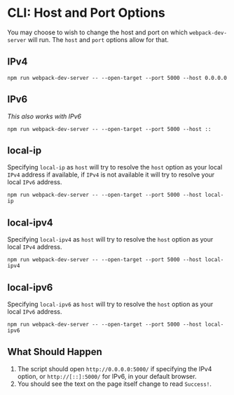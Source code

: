 # CLI: Host and Port Options

You may choose to wish to change the host and port on which `webpack-dev-server`
will run. The `host` and `port` options allow for that.

## IPv4

```console
npm run webpack-dev-server -- --open-target --port 5000 --host 0.0.0.0
```

## IPv6

_This also works with IPv6_

```console
npm run webpack-dev-server -- --open-target --port 5000 --host ::
```

## local-ip

Specifying `local-ip` as `host` will try to resolve the `host` option as your local `IPv4` address if available, if `IPv4` is not available it will try to resolve your local `IPv6` address.

```console
npm run webpack-dev-server -- --open-target --port 5000 --host local-ip
```

## local-ipv4

Specifying `local-ipv4` as `host` will try to resolve the `host` option as your local `IPv4` address.

```console
npm run webpack-dev-server -- --open-target --port 5000 --host local-ipv4
```

## local-ipv6

Specifying `local-ipv6` as `host` will try to resolve the `host` option as your local `IPv6` address.

```console
npm run webpack-dev-server -- --open-target --port 5000 --host local-ipv6
```

## What Should Happen

1. The script should open `http://0.0.0.0:5000/` if specifying the IPv4 option,
   or `http://[::]:5000/` for IPv6, in your default browser.
2. You should see the text on the page itself change to read `Success!`.
